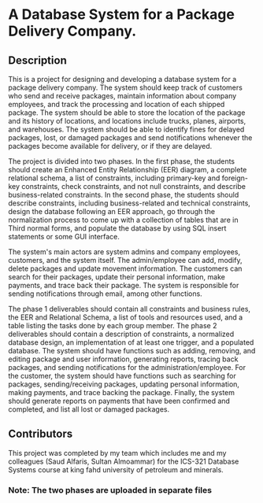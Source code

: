 <h1>A Database System for a Package Delivery Company.</h1>

<h2>Description</h2>

<p>
This is a project for designing and developing a database system for a package delivery company. The system should keep track of customers who send and receive packages, maintain information about company employees, and track the processing and location of each shipped package. The system should be able to store the location of the package and its history of locations, and locations include trucks, planes, airports, and warehouses. The system should be able to identify fines for delayed packages, lost, or damaged packages and send notifications whenever the packages become available for delivery, or if they are delayed.

The project is divided into two phases. In the first phase, the students should create an Enhanced Entity Relationship (EER) diagram, a complete relational schema, a list of constraints, including primary-key and foreign-key constraints, check constraints, and not null constraints, and describe business-related constraints. In the second phase, the students should describe constraints, including business-related and technical constraints, design the database following an EER approach, go through the normalization process to come up with a collection of tables that are in Third normal forms, and populate the database by using SQL insert statements or some GUI interface.

The system's main actors are system admins and company employees, customers, and the system itself. The admin/employee can add, modify, delete packages and update movement information. The customers can search for their packages, update their personal information, make payments, and trace back their package. The system is responsible for sending notifications through email, among other functions.

The phase 1 deliverables should contain all constraints and business rules, the EER and Relational Schema, a list of tools and resources used, and a table listing the tasks done by each group member. The phase 2 deliverables should contain a description of constraints, a normalized database design, an implementation of at least one trigger, and a populated database. The system should have functions such as adding, removing, and editing package and user information, generating reports, tracing back packages, and sending notifications for the administration/employee. For the customer, the system should have functions such as searching for packages, sending/receiving packages, updating personal information, making payments, and trace backing the package. Finally, the system should generate reports on payments that have been confirmed and completed, and list all lost or damaged packages.
</p>


<h2>Contributors</h2>
<p>
This project was completed by my team which includes me and my colleagues (Saud Alfaris, Sultan Almoammar) for the ICS-321 Database Systems course at king fahd university of petroleum and minerals.
</p>


<h3>Note: The two phases are uploaded in separate files</h3>
